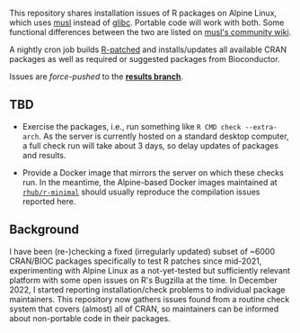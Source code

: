 This repository shares installation issues of R packages on
Alpine Linux, which uses [musl](https://musl.libc.org/)
instead of [glibc](https://www.gnu.org/software/libc/). Portable code will
work with both. Some functional differences between the two are listed on
[musl's community wiki](https://wiki.musl-libc.org/functional-differences-from-glibc).

A nightly cron job builds
[R-patched](https://CRAN.R-project.org/src/base-prerelease/)
and installs/updates all available CRAN packages
as well as required or suggested packages from Bioconductor.

Issues are *force-pushed* to the [**results branch**](tree/results/musl).


## TBD

- Exercise the packages, i.e., run something like `R CMD check --extra-arch`.
  As the server is currently hosted on a standard desktop computer, a full
  check run will take about 3 days, so delay updates of packages and results.

- Provide a Docker image that mirrors the server on which these checks run.
  In the meantime, the Alpine-based Docker images maintained at
  [`rhub/r-minimal`](https://github.com/r-hub/r-minimal)
  should usually reproduce the compilation issues reported here.


## Background

I have been (re-)checking a fixed (irregularly updated) subset of
~6000 CRAN/BIOC packages specifically to test R patches since mid-2021,
experimenting with Alpine Linux as a not-yet-tested but sufficiently
relevant platform with some open issues on R's Bugzilla at the time.
In December 2022, I started reporting installation/check problems to
individual package maintainers.
This repository now gathers issues found from a routine check system
that covers (almost) all of CRAN, so maintainers can be informed about
non-portable code in their packages.
